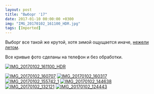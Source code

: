 ```yaml
---
layout: post
title: "Выборг '17"
date: 2017-01-10 00:00:00 +0300
img: "IMG_20170102_161100_HDR.jpg"
tags: [Imported]
---
```


Выборг все такой же крутой, хотя зимой ощущается иначе, [нежели летом](https://blog.alexeyev.me/2016/01/vyborg/ "Выборг ’14"). 

Все кривые фото сделаны на телефон и без обработки. 

[![IMG_20170102_161100_HDR](/blog/assets/img/IMG_20170102_161100_HDR.jpg)](/blog/assets/img/IMG_20170102_161100_HDR.jpg)

[![IMG_20170102_160707](/blog/assets/img/IMG_20170102_160707.jpg)](/blog/assets/img/IMG_20170102_160707.jpg) [![IMG_20170102_160317](/blog/assets/img/IMG_20170102_160317.jpg)](/blog/assets/img/IMG_20170102_160317.jpg) [![IMG_20170102_155742_1](/blog/assets/img/IMG_20170102_155742_1.jpg)](/blog/assets/img/IMG_20170102_155742_1.jpg) [![IMG_20170102_144638](/blog/assets/img/IMG_20170102_144638.jpg)](/blog/assets/img/IMG_20170102_144638.jpg) [![IMG_20170102_132121](/blog/assets/img/IMG_20170102_132121.jpg)](/blog/assets/img/IMG_20170102_132121.jpg) [![IMG_20170102_124443](/blog/assets/img/IMG_20170102_124443.jpg)](/blog/assets/img/IMG_20170102_124443.jpg)